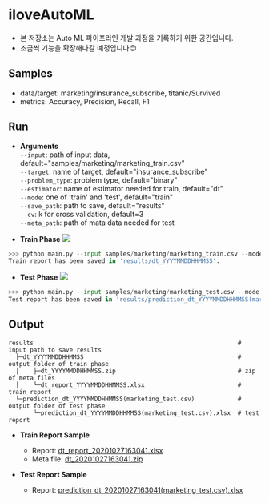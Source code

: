 # iloveAutoML
* 본 저장소는 Auto ML 파이프라인 개발 과정을 기록하기 위한 공간입니다.
* 조금씩 기능을 확장해나갈 예정입니다😊

## Samples
* data/target: marketing/insurance_subscribe, titanic/Survived
* metrics: Accuracy, Precision, Recall, F1

## Run
* **Arguments**  
`--input`: path of input data, default="samples/marketing/marketing_train.csv"  
`--target`: name of target, default="insurance_subscribe"  
`--problem_type`: problem type, default="binary"  
`--estimator`: name of estimator needed for train, default="dt"  
`--mode`: one of 'train' and 'test', default="train"  
`--save_path`: path to save, default="results"  
`--cv`: k for cross validation, default=3  
`--meta_path`: path of mata data needed for test  

* **Train Phase**
![](https://github.com/iloveslowfood/iloveAutoML/blob/main/results/Train%20Phase.png?raw=true)
```python
>>> python main.py --input samples/marketing/marketing_train.csv --mode train --problem_type binary --target insurance_subscribe --save_path results
Train report has been saved in 'results/dt_YYYYMMDDHHMMSS'.
```
* **Test Phase**
![](https://github.com/iloveslowfood/iloveAutoML/blob/main/results/Test%20Phase.png?raw=true)
```python
>>> python main.py --input samples/marketing/marketing_test.csv --mode test --meta_path results/dt_YYYYMMDDHHMMSS --save_path results
Test report has been saved in 'results/prediction_dt_YYYYMMDDHHMMSS(marketing_test.csv)'.
```

## Output
```
results                                                         # input path to save results
  ├─dt_YYYYMMDDHHMMSS                                           # output folder of train phase
  │    ├─dt_YYYYMMDDHHMMSS.zip                                  # zip of meta files
  │    └─dt_report_YYYYMMDDHHMMSS.xlsx                          # train report
  └─prediction_dt_YYYYMMDDHHMMSS(marketing_test.csv)            # output folder of test phase
       └─prediction_dt_YYYYMMDDHHMMSS(marketing_test.csv).xlsx  # test report
```

* **Train Report Sample**
    * Report: [dt_report_20201027163041.xlsx](https://github.com/iloveslowfood/iloveAutoML/raw/main/tests/results/dt_20201027163041/dt_report_20201027163041.xlsx)
    * Meta file: [dt_20201027163041.zip](https://github.com/iloveslowfood/iloveAutoML/raw/main/tests/results/dt_20201027163041/dt_20201027163041.zip)

* **Test Report Sample**
    * Report: [prediction_dt_20201027163041(marketing_test.csv).xlsx](https://github.com/iloveslowfood/iloveAutoML/raw/main/results/prediction_dt_20201028174759(marketing_with_NaNs_test.csv)/prediction_dt_20201028174759(marketing_with_NaNs_test.csv).xlsx)
